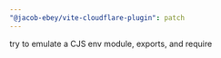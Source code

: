 ```yaml
---
"@jacob-ebey/vite-cloudflare-plugin": patch
---
```


try to emulate a CJS env module, exports, and require
